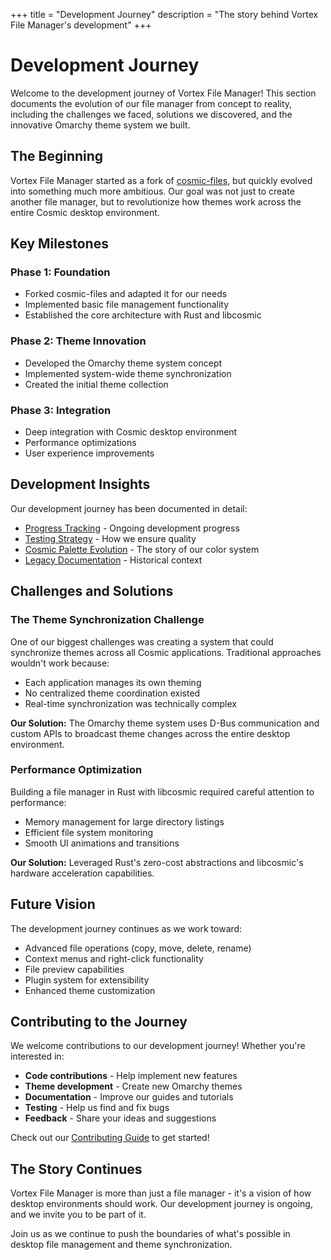 +++
title = "Development Journey"
description = "The story behind Vortex File Manager's development"
+++

# Development Journey

Welcome to the development journey of Vortex File Manager! This section documents the evolution of our file manager from concept to reality, including the challenges we faced, solutions we discovered, and the innovative Omarchy theme system we built.

## The Beginning

Vortex File Manager started as a fork of [cosmic-files](https://github.com/pop-os/cosmic-files), but quickly evolved into something much more ambitious. Our goal was not just to create another file manager, but to revolutionize how themes work across the entire Cosmic desktop environment.

## Key Milestones

### Phase 1: Foundation
- Forked cosmic-files and adapted it for our needs
- Implemented basic file management functionality
- Established the core architecture with Rust and libcosmic

### Phase 2: Theme Innovation
- Developed the Omarchy theme system concept
- Implemented system-wide theme synchronization
- Created the initial theme collection

### Phase 3: Integration
- Deep integration with Cosmic desktop environment
- Performance optimizations
- User experience improvements

## Development Insights

Our development journey has been documented in detail:

- [Progress Tracking](@/dev-journey/progress.md) - Ongoing development progress
- [Testing Strategy](@/dev-journey/testing.md) - How we ensure quality
- [Cosmic Palette Evolution](@/dev-journey/cosmic-palette.md) - The story of our color system
- [Legacy Documentation](@/dev-journey/legacy.md) - Historical context

## Challenges and Solutions

### The Theme Synchronization Challenge

One of our biggest challenges was creating a system that could synchronize themes across all Cosmic applications. Traditional approaches wouldn't work because:

- Each application manages its own theming
- No centralized theme coordination existed
- Real-time synchronization was technically complex

**Our Solution:** The Omarchy theme system uses D-Bus communication and custom APIs to broadcast theme changes across the entire desktop environment.

### Performance Optimization

Building a file manager in Rust with libcosmic required careful attention to performance:

- Memory management for large directory listings
- Efficient file system monitoring
- Smooth UI animations and transitions

**Our Solution:** Leveraged Rust's zero-cost abstractions and libcosmic's hardware acceleration capabilities.

## Future Vision

The development journey continues as we work toward:

- Advanced file operations (copy, move, delete, rename)
- Context menus and right-click functionality
- File preview capabilities
- Plugin system for extensibility
- Enhanced theme customization

## Contributing to the Journey

We welcome contributions to our development journey! Whether you're interested in:

- **Code contributions** - Help implement new features
- **Theme development** - Create new Omarchy themes
- **Documentation** - Improve our guides and tutorials
- **Testing** - Help us find and fix bugs
- **Feedback** - Share your ideas and suggestions

Check out our [Contributing Guide](@/wiki/contributing.md) to get started!

## The Story Continues

Vortex File Manager is more than just a file manager - it's a vision of how desktop environments should work. Our development journey is ongoing, and we invite you to be part of it.

Join us as we continue to push the boundaries of what's possible in desktop file management and theme synchronization.
